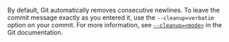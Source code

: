 By default, Git automatically removes consecutive newlines. To leave the commit message exactly as you entered it, use the `--cleanup=verbatim` option on your commit. For more information, see [`--cleanup=<mode>`](https://git-scm.com/docs/git-commit#Documentation/git-commit.txt---cleanupltmodegt) in the Git documentation.
